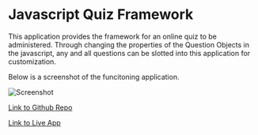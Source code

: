 # Javascript Quiz Framework

This application provides the framework for an online quiz to be administered. Through changing the properties of the Question Objects in the javascript, any and all questions can be slotted into this application for customization.

Below is a screenshot of the funcitoning application.

![Screenshot](https://cdn.discordapp.com/attachments/685600806409470146/951083462385872926/unknown.png)

[Link to Github Repo](https://github.com/GartTheSkeleton/online-quiz-framework)

[Link to Live App](https://garttheskeleton.github.io/online-quiz-framework/)